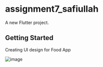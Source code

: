 # assignment7_safiullah

A new Flutter project.

## Getting Started

Creating UI design for Food App

![image](https://user-images.githubusercontent.com/45438596/139536833-674390ee-ce3b-404f-bc03-25c7614c4791.png)

